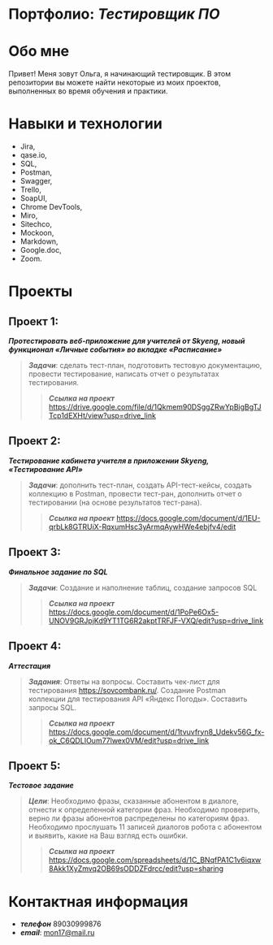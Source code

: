 # Портфолио: *Тестировщик ПО*
# Обо мне
Привет! Меня зовут Ольга, я начинающий тестировщик.
В этом репозитории вы можете найти некоторые из моих проектов, выполненных во время обучения и практики.

# Навыки и технологии
+ Jira,
+ qase.io,
+ SQL,
+ Postman,
+ Swagger,
+ Trello,
+ SoapUI,
+ Chrome DevTools,
+ Miro,
+ Sitechco,
+ Mockoon,
+ Markdown,
+ Google.doc,
+ Zoom.

# Проекты
## Проект 1:
***Протестировать веб-приложение для учителей от Skyeng, новый функционал «Личные события» во вкладке «Расписание»***

> ***Задачи***: сделать тест-план, подготовить тестовую документацию, провести тестирование, написать отчет о результатах тестирования.
>> ***Ссылка на проект*** https://drive.google.com/file/d/1Qkmem90DSggZRwYpBigBgTJTcp1dEXHt/view?usp=drive_link

## Проект 2: 
***Тестирование кабинета учителя в приложении Skyeng, «Тестирование API»***
> ***Задачи***: дополнить тест-план, создать API-тест-кейсы, создать коллекцию в Postman, провести тест-ран, дополнить отчет о тестировании (на основе результатов тест-рана).
>> ***Ссылка на проект*** https://docs.google.com/document/d/1EU-qrbLk8GTRUiX-RqxumHsc3yArmqAywHWe4ebjfv4/edit
## Проект 3: 
***Финальное задание по SQL***
> ***Задачи***: Создание и наполнение таблиц, создание запросов SQL
>> ***Ссылка на проект*** https://docs.google.com/document/d/1PoPe6Ox5-UNOV9GRJpjKd9YT1TG6R2akptTRFJF-VXQ/edit?usp=drive_link

## Проект 4: 
***Аттестация***
> ***Задания***: Ответы на вопросы. Составить чек-лист для тестирования https://sovcombank.ru/. Создание Postman коллекции для тестирования API «Яндекс Погоды». Составить запросы SQL.
>> ***Ссылка на проект*** https://docs.google.com/document/d/1tvuvfryn8_Udekv56G_fx-ok_C6QDLIOum77lwex0VM/edit?usp=drive_link

## Проект 5:
***Тестовое задание***
> ***Цели***: Необходимо фразы, сказанные абонентом в диалоге, отнести к определенной категории
фраз. Необходимо проверить, верно ли фразы абонентов распределены по категориям фраз. Необходимо прослушать 11 записей диалогов робота с абонентом и выявить, какие на Ваш взгляд есть ошибки.
>> ***Ссылка на проект*** https://docs.google.com/spreadsheets/d/1C_BNqfPA1C1v6iqxw8Akk1XyZmvq2OB69sODDZFdrcc/edit?usp=sharing

# Контактная информация
+ ***телефон*** 89030999876
+ ***email***: <mon17@mail.ru>


